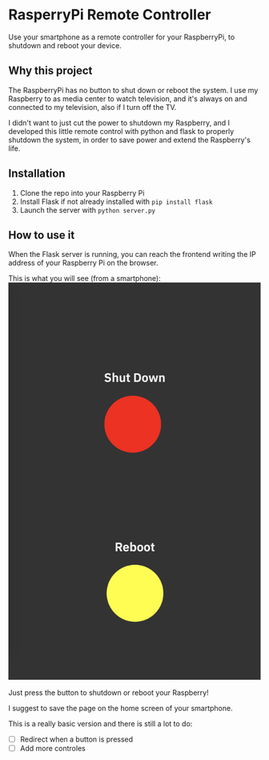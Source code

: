 # RasperryPi Remote Controller #

Use your smartphone as a remote controller for your RaspberryPi, to shutdown and reboot your device.

## Why this project ##
The RaspberryPi has no button to shut down or reboot the system. I use my Raspberry to as media center to watch television, and it's always on and connected to my television, also if I turn off the TV.

I didn't want to just cut the power to shutdown my Raspberry, and I developed this little remote control with python and flask to properly shutdown the system, in order to save power and extend the Raspberry's life.

## Installation ##
1. Clone the repo into your Raspberry Pi
2. Install Flask if not already installed with `pip install flask`
3. Launch the server with `python server.py`

## How to use it ##
When the Flask server is running, you can reach the frontend writing the IP address of your Raspberry Pi on the browser.

This is what you will see (from a smartphone):
![RaspberryPi Remote Controller Screenshot](/screenshot/RaspberryPi_remote_screenshot.png "RaspberryPi Remote Controller")

Just press the button to shutdown or reboot your Raspberry!

I suggest to save the page on the home screen of your smartphone.

This is a really basic version and there is still a lot to do:

- [ ] Redirect when a button is pressed
- [ ] Add more controles